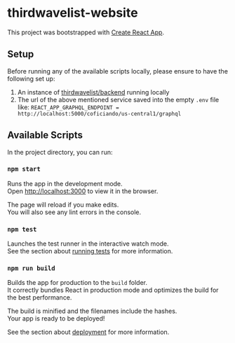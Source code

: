 # thirdwavelist-website

This project was bootstrapped with [Create React App](https://github.com/facebook/create-react-app).

## Setup

Before running any of the available scripts locally, please ensure to have the following set up:

1. An instance of [thirdwavelist/backend](https://github.com/thirdwavelist/backend) running locally
2. The url of the above mentioned service saved into the empty `.env` file like: `REACT_APP_GRAPHQL_ENDPOINT = http://localhost:5000/coficiando/us-central1/graphql`

## Available Scripts

In the project directory, you can run:

### `npm start`

Runs the app in the development mode.\
Open [http://localhost:3000](http://localhost:3000) to view it in the browser.

The page will reload if you make edits.\
You will also see any lint errors in the console.

### `npm test`

Launches the test runner in the interactive watch mode.\
See the section about [running tests](https://facebook.github.io/create-react-app/docs/running-tests) for more information.

### `npm run build`

Builds the app for production to the `build` folder.\
It correctly bundles React in production mode and optimizes the build for the best performance.

The build is minified and the filenames include the hashes.\
Your app is ready to be deployed!

See the section about [deployment](https://facebook.github.io/create-react-app/docs/deployment) for more information.
